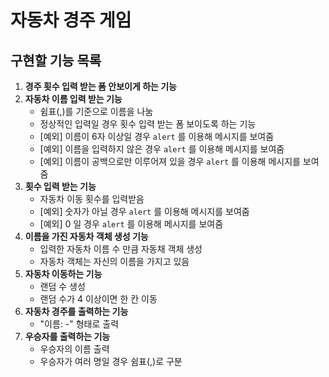 # 자동차 경주 게임

## 구현할 기능 목록

1. **경주 횟수 입력 받는 폼 안보이게 하는 기능**
2. **자동차 이름 입력 받는 기능**
   - 쉼표(,)를 기준으로 이름을 나눔
   - 정상적인 입력일 경우 횟수 입력 받는 폼 보이도록 하는 기능
   - [예외] 이름이 6자 이상일 경우 `alert` 를 이용해 메시지를 보여줌
   - [예외] 이름을 입력하지 않은 경우 `alert` 를 이용해 메시지를 보여줌
   - [예외] 이름이 공백으로만 이루어져 있을 경우 `alert` 를 이용해 메시지를 보여줌
3. **횟수 입력 받는 기능**
   * 자동차 이동 횟수를 입력받음
   * [예외] 숫자가 아닐 경우 `alert` 를 이용해 메시지를 보여줌
   * [예외] 0 일 경우 `alert` 를 이용해 메시지를 보여줌
4. **이름을 가진 자동차 객체 생성 기능**
   * 입력한 자동차 이름 수 만큼 자동채 객체 생성
   * 자동차 객체는 자신의 이름을 가지고 있음
5. **자동차 이동하는 기능**
   * 랜덤 수 생성
   * 랜덤 수가 4 이상이면 한 칸 이동
6. **자동차 경주를 출력하는 기능**
   * "이름: -" 형태로 출력
7. **우승자를 출력하는 기능**
   * 우승자의 이름 출력
   * 우승자가 여러 명일 경우 쉼표(,)로 구분

